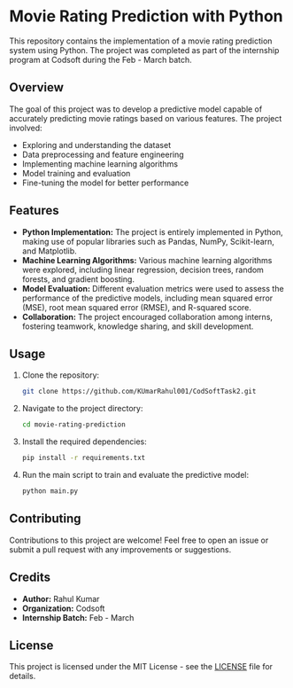 # Movie Rating Prediction with Python

This repository contains the implementation of a movie rating prediction system using Python. The project was completed as part of the internship program at Codsoft during the Feb - March batch.

## Overview

The goal of this project was to develop a predictive model capable of accurately predicting movie ratings based on various features. The project involved:

- Exploring and understanding the dataset
- Data preprocessing and feature engineering
- Implementing machine learning algorithms
- Model training and evaluation
- Fine-tuning the model for better performance

## Features

- **Python Implementation:** The project is entirely implemented in Python, making use of popular libraries such as Pandas, NumPy, Scikit-learn, and Matplotlib.
- **Machine Learning Algorithms:** Various machine learning algorithms were explored, including linear regression, decision trees, random forests, and gradient boosting.
- **Model Evaluation:** Different evaluation metrics were used to assess the performance of the predictive models, including mean squared error (MSE), root mean squared error (RMSE), and R-squared score.
- **Collaboration:** The project encouraged collaboration among interns, fostering teamwork, knowledge sharing, and skill development.

## Usage

1. Clone the repository:

    ```bash
    git clone https://github.com/KUmarRahul001/CodSoftTask2.git
    ```

2. Navigate to the project directory:

    ```bash
    cd movie-rating-prediction
    ```

3. Install the required dependencies:

    ```bash
    pip install -r requirements.txt
    ```

4. Run the main script to train and evaluate the predictive model:

    ```bash
    python main.py
    ```

## Contributing

Contributions to this project are welcome! Feel free to open an issue or submit a pull request with any improvements or suggestions.

## Credits

- **Author:** Rahul Kumar
- **Organization:** Codsoft
- **Internship Batch:** Feb - March

## License

This project is licensed under the MIT License - see the [LICENSE](LICENSE) file for details.
